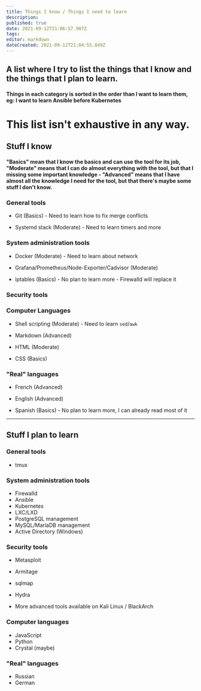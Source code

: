 ```yaml
---
title: Things I know / Things I need to learn
description: 
published: true
date: 2021-09-12T21:06:57.907Z
tags: 
editor: markdown
dateCreated: 2021-09-12T21:04:55.849Z
---
```


## A list where I try to list the things that I know and the things that I plan to learn.

#### Things in each category is sorted in the order than I want to learn them, eg: I want to learn Ansible before Kubernetes

# This list isn't exhaustive in any way.

## Stuff I know



#### "Basics" mean that I know the basics and can use the tool for its job, "Moderate" means that I can do almost everything with the tool, but that I missing some important knowledge  - "Advanced" means that I have almost all the knowledge I need for the tool, but that there's maybe some stuff I don't know.



### General tools



- Git (Basics) - Need to learn how to fix merge conflicts

- Systemd stack (Moderate) - Need to learn timers and more



### System administration tools



- Docker (Moderate) - Need to learn about network

- Grafana/Prometheus/Node-Exporter/Cadvisor (Moderate)

- iptables (Basics) - No plan to learn more - Firewalld will replace it



### Security tools



### Computer Languages



- Shell scripting (Moderate) - Need to learn `sed`/`awk`

- Markdown (Advanced)

- HTML (Moderate)

- CSS (Basics)



### "Real" languages



- French (Advanced)

- English (Advanced)

- Spanish (Basics) - No plan to learn more, I can already read most of it

---

## Stuff I plan to learn

### General tools

- tmux

### System administration tools

- Firewalld
- Ansible
- Kubernetes
- LXC/LXD
- PostgreSQL management
- MySQL/MariaDB management
- Active Directory (Windows)

### Security tools

- Metasploit
- Armitage
- sqlmap
- Hydra

- More advanced tools available on Kali Linux / BlackArch

### Computer languages

- JavaScript
- Python
- Crystal (maybe)

### "Real" languages

- Russian
- German
